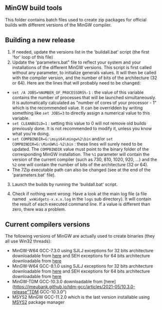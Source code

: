 MinGW build tools
-----------------

This folder contains batch files used to create zip packages for official
builds with different versions of the MinGW compiler.

Building a new release
----------------------

1. If needed, update the versions list in the 'buildall.bat' script (the first 'for' loop of this file)
2. Update the 'parameters.bat" file to reflect your system and your installations of the different MinGW versions. This script is first called without any parameter, to initialize generals values. It will then be called with the compiler version, and the number of bits of the architecture (32 or 64). Here are the lines that will probably need to be changed:
  * `set /A JOBS=%NUMBER_OF_PROCESSORS%-1` : the value of this variable contains the number of processes that will be launched simultaneously. It is automatically calculated as "number of cores of your processor - 1" which is the recommended value. It can be overridden by writing something like `set JOBS=3` to directly assign a numerical value to this variable.
  * `set CLEANBUILD=1` : setting this value to 0 will not remove old builds previously done. It is not recommended to modify it, unless you know what you're doing.
  * `set COMPBINDIR=G:\msys64\mingw%2\bin` and/or `set COMPBINDIR=G:\MinGW%1-%2\bin` : these lines will surely need to be updated. The `COMPBINDIR` value must point to the binary folder of the corresponding MinGW installation. The `%1` parameter will contain the version of the current compiler (such as 730, 810, 1020, 920, ...) and the `%2` one will contain the number of bits of the architecture (32 or 64).
  * The 7Zip executable path can also be changed (see at the end of the 'parameters.bat' file).

3) Launch the builds by running the 'buildall.bat' script.

4) Check if nothing went wrong: Have a look at the main log file (a file named `_wxWidgets-x.x.x.log` in the `logs` sub directory). It will contain the result of each executed command line. If a value is different than zero, there was a problem.

Current compilers versions
--------------------------

The following versions of MinGW are actually used to create binaries (they all use Win32 threads):

  * MinGW-W64 GCC-7.3.0 using SJLJ exceptions for 32 bits architecture downloadable from [here](https://sourceforge.net/projects/mingw-w64/files/Toolchains%20targetting%20Win32/Personal%20Builds/mingw-builds/7.3.0/threads-win32/sjlj/i686-7.3.0-release-win32-sjlj-rt_v5-rev0.7z "MinGW-W64 GCC-7.3.0 i686 Win32 SJLJ") and SEH exceptions for 64 bits architecture downloadable from [here](https://sourceforge.net/projects/mingw-w64/files/Toolchains%20targetting%20Win64/Personal%20Builds/mingw-builds/7.3.0/threads-win32/seh/x86_64-7.3.0-release-win32-seh-rt_v5-rev0.7z "MinGW-W64 GCC-7.3.0 x86_64 Win32 SEH")
  * MinGW-W64 GCC-8.1.0 using SJLJ exceptions for 32 bits architecture downloadable from [here](https://sourceforge.net/projects/mingw-w64/files/Toolchains%20targetting%20Win32/Personal%20Builds/mingw-builds/8.1.0/threads-win32/sjlj/i686-8.1.0-release-win32-sjlj-rt_v6-rev0.7z "MinGW-W64 GCC-8.1.0 i686 Win32 SJLJ") and SEH exceptions for 64 bits architecture downloadable from [here](https://sourceforge.net/projects/mingw-w64/files/Toolchains%20targetting%20Win64/Personal%20Builds/mingw-builds/8.1.0/threads-win32/seh/x86_64-8.1.0-release-win32-seh-rt_v6-rev0.7z "MinGW-W64 GCC-8.1.0 x86_64 Win32 SEH")
  * MinGW-TDM GCC-10.3.0 downloadable from [here](https://jmeubank.github.io/tdm-gcc/articles/2021-05/10.3.0-release"TDM GCC-10.3.0")
  * MSYS2 MinGW GCC-11.2.0 which is the last version installable using [MSYS2](https://www.msys2.org "www.msys2.org") package manager
